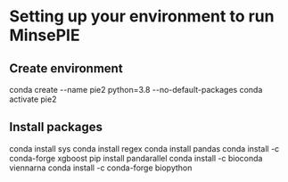 # Setting up your environment to run MinsePIE

## Create environment
conda create --name pie2 python=3.8 --no-default-packages
conda activate pie2

## Install packages
conda install sys
conda install regex
conda install pandas
conda install -c conda-forge xgboost
pip install pandarallel
conda install -c bioconda viennarna
conda install -c conda-forge biopython
